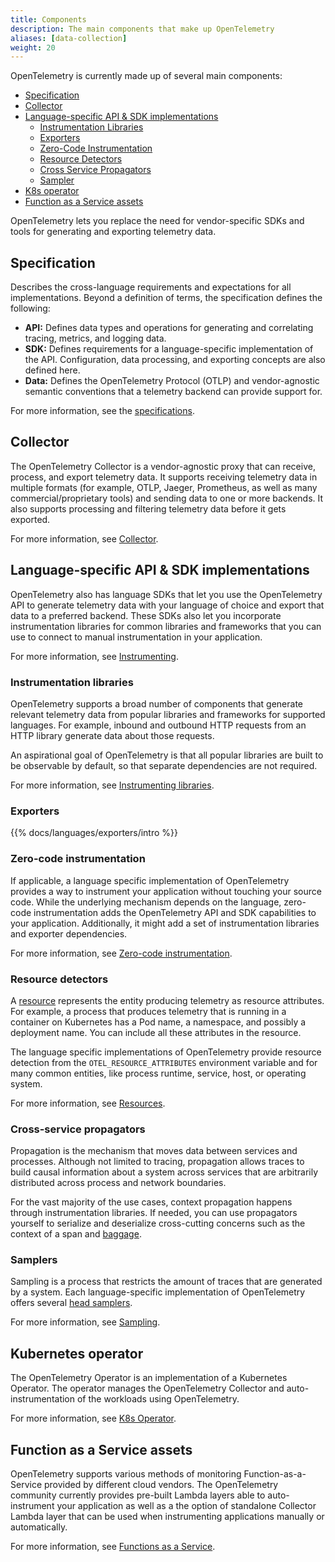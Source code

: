 ```yaml
---
title: Components
description: The main components that make up OpenTelemetry
aliases: [data-collection]
weight: 20
---
```


OpenTelemetry is currently made up of several main components:

- [Specification](#specification)
- [Collector](#collector)
- [Language-specific API \& SDK implementations](#language-specific-api--sdk-implementations)
  - [Instrumentation Libraries](#instrumentation-libraries)
  - [Exporters](#exporters)
  - [Zero-Code Instrumentation](#zero-code-instrumentation)
  - [Resource Detectors](#resource-detectors)
  - [Cross Service Propagators](#cross-service-propagators)
  - [Sampler](#samplers)
- [K8s operator](#kubernetes-operator)
- [Function as a Service assets](#function-as-a-service-assets)

OpenTelemetry lets you replace the need for vendor-specific SDKs and tools for
generating and exporting telemetry data.

## Specification

Describes the cross-language requirements and expectations for all
implementations. Beyond a definition of terms, the specification defines the
following:

- **API:** Defines data types and operations for generating and correlating
  tracing, metrics, and logging data.
- **SDK:** Defines requirements for a language-specific implementation of the
  API. Configuration, data processing, and exporting concepts are also defined
  here.
- **Data:** Defines the OpenTelemetry Protocol (OTLP) and vendor-agnostic
  semantic conventions that a telemetry backend can provide support for.

For more information, see the [specifications](/docs/specs/).

## Collector

The OpenTelemetry Collector is a vendor-agnostic proxy that can receive,
process, and export telemetry data. It supports receiving telemetry data in
multiple formats (for example, OTLP, Jaeger, Prometheus, as well as many
commercial/proprietary tools) and sending data to one or more backends. It also
supports processing and filtering telemetry data before it gets exported.

For more information, see [Collector](/docs/collector/).

## Language-specific API & SDK implementations

OpenTelemetry also has language SDKs that let you use the OpenTelemetry API to
generate telemetry data with your language of choice and export that data to a
preferred backend. These SDKs also let you incorporate instrumentation libraries
for common libraries and frameworks that you can use to connect to manual
instrumentation in your application.

For more information, see [Instrumenting](/docs/concepts/instrumentation/).

### Instrumentation libraries

OpenTelemetry supports a broad number of components that generate relevant
telemetry data from popular libraries and frameworks for supported languages.
For example, inbound and outbound HTTP requests from an HTTP library generate
data about those requests.

An aspirational goal of OpenTelemetry is that all popular libraries are built to
be observable by default, so that separate dependencies are not required.

For more information, see
[Instrumenting libraries](/docs/concepts/instrumentation/libraries/).

### Exporters

{{% docs/languages/exporters/intro %}}

### Zero-code instrumentation

If applicable, a language specific implementation of OpenTelemetry provides a
way to instrument your application without touching your source code. While the
underlying mechanism depends on the language, zero-code instrumentation adds the
OpenTelemetry API and SDK capabilities to your application. Additionally, it
might add a set of instrumentation libraries and exporter dependencies.

For more information, see
[Zero-code instrumentation](/docs/concepts/instrumentation/zero-code/).

### Resource detectors

A [resource](/docs/concepts/resources/) represents the entity producing
telemetry as resource attributes. For example, a process that produces telemetry
that is running in a container on Kubernetes has a Pod name, a namespace, and
possibly a deployment name. You can include all these attributes in the
resource.

The language specific implementations of OpenTelemetry provide resource
detection from the `OTEL_RESOURCE_ATTRIBUTES` environment variable and for many
common entities, like process runtime, service, host, or operating system.

For more information, see [Resources](/docs/concepts/resources/).

### Cross-service propagators

Propagation is the mechanism that moves data between services and processes.
Although not limited to tracing, propagation allows traces to build causal
information about a system across services that are arbitrarily distributed
across process and network boundaries.

For the vast majority of the use cases, context propagation happens through
instrumentation libraries. If needed, you can use propagators yourself to
serialize and deserialize cross-cutting concerns such as the context of a span
and [baggage](/docs/concepts/signals/baggage/).

### Samplers

Sampling is a process that restricts the amount of traces that are generated by
a system. Each language-specific implementation of OpenTelemetry offers several
[head samplers](/docs/concepts/sampling/#head-sampling).

For more information, see [Sampling](/docs/concepts/sampling).

## Kubernetes operator

The OpenTelemetry Operator is an implementation of a Kubernetes Operator. The
operator manages the OpenTelemetry Collector and auto-instrumentation of the
workloads using OpenTelemetry.

For more information, see [K8s Operator](/docs/kubernetes/operator/).

## Function as a Service assets

OpenTelemetry supports various methods of monitoring Function-as-a-Service
provided by different cloud vendors. The OpenTelemetry community currently
provides pre-built Lambda layers able to auto-instrument your application as
well as a the option of standalone Collector Lambda layer that can be used when
instrumenting applications manually or automatically.

For more information, see [Functions as a Service](/docs/faas/).
